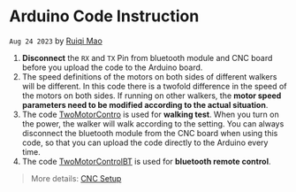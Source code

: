 # Arduino Code Instruction
`Aug 24 2023` by [Ruiqi Mao](https://github.com/Richard17425)

1. **Disconnect** the `RX` and `TX` Pin from bluetooth module and CNC board before you upload the code to the Arduino board.
2. The speed definitions of the motors on both sides of different walkers will be different. In this code there is a twofold difference in the speed of the motors on both sides. If running on other walkers, the **motor speed parameters need to be modified according to the actual situation**.
3. The code [TwoMotorContro](/TwoMotorContro_test0809/TwoMotorContro_test0809.ino) is used for **walking test**. When you turn on the power, the walker will walk according to the setting. You can always disconnect the bluetooth module from the CNC board when using this code, so that you can upload the code directly to the Arduino every time.
4. The code [TwoMotorControlBT](/TwoMotorControlBT0816/TwoMotorControlBT0816.ino) is used for **bluetooth remote control**. 


> More details: [CNC Setup](/CNC%20Shield%20Setup.pdf)